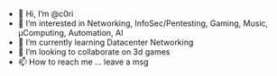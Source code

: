 - 👋 Hi, I’m @c0ri
- 👀 I’m interested in Networking, InfoSec/Pentesting, Gaming, Music, µComputing, Automation, AI
- 🌱 I’m currently learning Datacenter Networking
- 💞️ I’m looking to collaborate on 3d games
- 📫 How to reach me ... leave a msg

<!---
c0ri/c0ri is a ✨ special ✨ repository because its `README.md` (this file) appears on your GitHub profile.
You can click the Preview link to take a look at your changes.
--->
